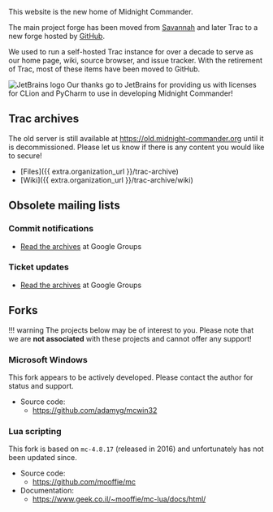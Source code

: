 This website is the new home of Midnight Commander.

The main project forge has been moved from [Savannah](https://savannah.gnu.org/projects/mc) and later Trac to a new forge hosted by [GitHub](https://github.com/MidnightCommander/mc).

We used to run a self-hosted Trac instance for over a decade to serve as our home page, wiki, source browser, and issue tracker. With the retirement of Trac, most of these items have been moved to GitHub.

<img src="https://resources.jetbrains.com/storage/products/company/brand/logos/jetbrains.svg" alt="JetBrains logo" id="jetbrains-logo"> Our thanks go to JetBrains for providing us with licenses for CLion and PyCharm to use in developing Midnight Commander!

## Trac archives

The old server is still available at <https://old.midnight-commander.org> until it is decommissioned. Please let us know if there is any content you would like to secure!

* [Files]({{ extra.organization_url }}/trac-archive)
* [Wiki]({{ extra.organization_url }}/trac-archive/wiki)

## Obsolete mailing lists

### Commit notifications

* [Read the archives](https://groups.google.com/group/mc-commits) at Google Groups

### Ticket updates

* [Read the archives](https://groups.google.com/group/mc-bugs) at Google Groups

## Forks

!!! warning
    The projects below may be of interest to you. Please note that we are **not associated** with these projects and cannot offer any support!

### Microsoft Windows

This fork appears to be actively developed. Please contact the author for status and support.

* Source code:
    * <https://github.com/adamyg/mcwin32>

### Lua scripting

This fork is based on `mc-4.8.17` (released in 2016) and unfortunately has not been updated since.

* Source code:
    * <https://github.com/mooffie/mc>
* Documentation:
    * <https://www.geek.co.il/~mooffie/mc-lua/docs/html/>

